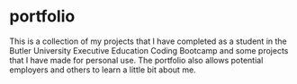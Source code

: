 # portfolio

This is a collection of my projects that I have completed as a student in the Butler University Executive Education Coding Bootcamp and some projects that I have made for personal use. The portfolio also allows potential employers and others to learn a little bit about me. 
